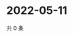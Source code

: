 # 2022-05-11

共 0 条

<!-- BEGIN WEIBO -->
<!-- 最后更新时间 Wed May 11 2022 17:15:58 GMT+0800 (China Standard Time) -->

<!-- END WEIBO -->
